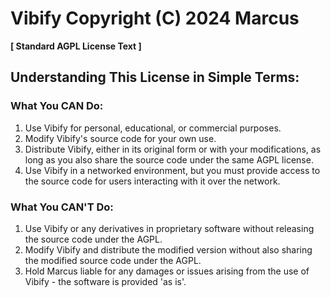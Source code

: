 # Vibify Copyright (C) 2024 Marcus

**[ Standard AGPL License Text ]**

## Understanding This License in Simple Terms:

### What You CAN Do:
1. Use Vibify for personal, educational, or commercial purposes.
2. Modify Vibify's source code for your own use.
3. Distribute Vibify, either in its original form or with your modifications, as long as you also share the source code under the same AGPL license.
4. Use Vibify in a networked environment, but you must provide access to the source code for users interacting with it over the network.

### What You CAN'T Do:
1. Use Vibify or any derivatives in proprietary software without releasing the source code under the AGPL.
2. Modify Vibify and distribute the modified version without also sharing the modified source code under the AGPL.
3. Hold Marcus liable for any damages or issues arising from the use of Vibify - the software is provided 'as is'.
